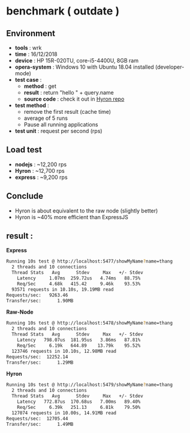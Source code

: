 # benchmark ( outdate )

## Environment

-   **tools** : wrk
-   **time** : 16/12/2018
-   **device** : HP 15R-020TU, core-i5-4400U, 8GB ram
-   **opera-system** : Windows 10 with Ubuntu 18.04 installed (developer-mode)
-   **test case** :
    -   **method** : get
    -   **result** : return "hello " + query.name
    -   **source code** : check it out in [Hyron repo](https://github.com/Hyron-group/Hyron/tree/master/test)
-   **test method** :
    -   remove the first result (cache time)
    -   average of 5 runs
    -   Pause all running applications
-   **test unit** : request per second (rps)

## Load test

-   **nodejs** : ~12,200 rps
-   **Hyron** : ~12,700 rps
-   **express** : ~9,200 rps

## Conclude

-   Hyron is about equivalent to the raw node (slightly better)
-   Hyron is ~40% more efficient than ExpressJS

## result :

**Express**

```bash
Running 10s test @ http://localhost:5477/showMyName?name=thang
  2 threads and 10 connections
  Thread Stats   Avg      Stdev     Max   +/- Stdev
    Latency     1.07ms  259.72us   4.74ms   88.75%
    Req/Sec     4.68k   415.42     9.46k    93.53%
  93571 requests in 10.10s, 19.19MB read
Requests/sec:   9263.46
Transfer/sec:      1.90MB
```

**Raw-Node**

```bash
Running 10s test @ http://localhost:5478/showMyName?name=thang
  2 threads and 10 connections
  Thread Stats   Avg      Stdev     Max   +/- Stdev
    Latency   798.07us  181.95us   3.86ms   87.81%
    Req/Sec     6.19k   644.89    13.79k    95.52%
  123746 requests in 10.10s, 12.98MB read
Requests/sec:  12252.14
Transfer/sec:      1.29MB
```

**Hyron**

```bash
Running 10s test @ http://localhost:5479/showMyName?name=thang
  2 threads and 10 connections
  Thread Stats   Avg      Stdev     Max   +/- Stdev
    Latency   772.87us  170.68us   7.00ms   89.40%
    Req/Sec     6.39k   251.13     6.81k    79.50%
  127074 requests in 10.00s, 14.91MB read
Requests/sec:  12705.44
Transfer/sec:      1.49MB
```
